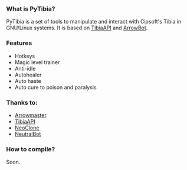 ### What is PyTibia?
PyTibia is a set of tools to manipulate and interact with Cipsoft's Tibia in GNU/Linux systems.
It is based on [TibiaAPI](https://code.google.com/p/tibiaapi/) and [ArrowBot](http://sourceforge.net/projects/arrowbot/).

### Features
* Hotkeys
* Magic level trainer
* Anti-idle
* Autohealer
* Auto haste
* Auto cure to poison and paralysis

### Thanks to:
* [Arrowmaster](http://sourceforge.net/projects/arrowbot/).
* [TibiaAPI](https://code.google.com/p/tibiaapi/)
* [NeoClone](https://github.com/NeoClone/NeoClone)
* [NeutralBot](http://neutralbot.tk)

### How to compile?
Soon.
